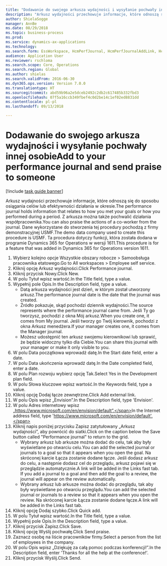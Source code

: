 ```yaml
--- 
title: "Dodawanie do swojego arkusza wydajności i wysyłanie pochwały innej osobie"
description: "Arkusz wydajności przechowuje informacje, które odnoszą się do sposobu osiągania celów lub efektywności działania w okresie."
author: ShielaSogge
manager: AnnBe
ms.date: 08/29/2018
ms.topic: business-process
ms.prod: 
ms.service: dynamics-ax-applications
ms.technology: 
ms.search.form: EssWorkspace, HcmPerfJournal, HcmPerfJournalAddLink, HcmPerfPraise, HcmWorkerLookUpByPerson, HcmPerfJournalAdd
audience: Application User
ms.reviewer: rschloma
ms.search.scope: Core, Operations
ms.search.region: Global
ms.author: shielas
ms.search.validFrom: 2016-06-30
ms.dyn365.ops.version: Version 7.0.0
ms.translationtype: HT
ms.sourcegitcommit: abd59b96a2e5dceb2492c2db2c617485b332fbd3
ms.openlocfilehash: 07f5a16ccb349fbef4c0d2be14c1ef02ed8831dd
ms.contentlocale: pl-pl
ms.lasthandoff: 09/13/2018

---
```

# <a name="add-to-your-performance-journal-and-send-praise-to-someone"></a><span data-ttu-id="85a27-103">Dodawanie do swojego arkusza wydajności i wysyłanie pochwały innej osobie</span><span class="sxs-lookup"><span data-stu-id="85a27-103">Add to your performance journal and send praise to someone</span></span>

[!include [task guide banner](../../includes/task-guide-banner.md)]

<span data-ttu-id="85a27-104">Arkusz wydajności przechowuje informacje, które odnoszą się do sposobu osiągania celów lub efektywności działania w okresie.</span><span class="sxs-lookup"><span data-stu-id="85a27-104">The performance journal holds information that relates to how you met your goals or how you performed during a period.</span></span> <span data-ttu-id="85a27-105">Z arkusza można także pochwalić działania współpracownika.</span><span class="sxs-lookup"><span data-stu-id="85a27-105">You can also praise the actions of a co-worker from the journal.</span></span> <span data-ttu-id="85a27-106">Dane wykorzystane do stworzenia tej procedury pochodzą z firmy demonstracyjnej USMF.</span><span class="sxs-lookup"><span data-stu-id="85a27-106">The demo data company used to create this procedure is USMF.</span></span> <span data-ttu-id="85a27-107">Ta procedura dotyczy funkcji, która została dodana w programie Dynamics 365 for Operations w wersji 1611.</span><span class="sxs-lookup"><span data-stu-id="85a27-107">This procedure is for a feature that was added in Dynamics 365 for Operations version 1611.</span></span>

1. <span data-ttu-id="85a27-108">Wybierz kolejno opcje Wszystkie obszary robocze > Samoobsługa pracownika etatowego.</span><span class="sxs-lookup"><span data-stu-id="85a27-108">Go to All workspaces > Employee self service.</span></span>
2. <span data-ttu-id="85a27-109">Kliknij opcję Arkusz wydajności.</span><span class="sxs-lookup"><span data-stu-id="85a27-109">Click Performance journal.</span></span>
3. <span data-ttu-id="85a27-110">Kliknij przycisk Nowy.</span><span class="sxs-lookup"><span data-stu-id="85a27-110">Click New.</span></span>
4. <span data-ttu-id="85a27-111">W polu Tytuł wpisz wartość.</span><span class="sxs-lookup"><span data-stu-id="85a27-111">In the Title field, type a value.</span></span>
5. <span data-ttu-id="85a27-112">Wypełnij pole Opis.</span><span class="sxs-lookup"><span data-stu-id="85a27-112">In the Description field, type a value.</span></span>
    * <span data-ttu-id="85a27-113">Datą arkusza wydajności jest dzień, w którym został utworzony arkusz.</span><span class="sxs-lookup"><span data-stu-id="85a27-113">The performance journal date is the date that the journal was created.</span></span>  
    * <span data-ttu-id="85a27-114">Źródło pokazuje, skąd pochodzi dziennik wydajności.</span><span class="sxs-lookup"><span data-stu-id="85a27-114">The source represents where the performance journal came from.</span></span> <span data-ttu-id="85a27-115">Jeśli Ty go tworzysz, pochodzi z okna Mój arkusz.</span><span class="sxs-lookup"><span data-stu-id="85a27-115">When you create one, it comes from My journal.</span></span> <span data-ttu-id="85a27-116">Jeśli tworzy go Twój kierownik, pochodzi z okna Arkusz menedżera.</span><span class="sxs-lookup"><span data-stu-id="85a27-116">If your manager creates one, it comes from the Manager journal.</span></span>  
    * <span data-ttu-id="85a27-117">Możesz udostępnić ten arkusz swojemu kierownikowi lub sprawić, że będzie widoczny tylko dla Ciebie.</span><span class="sxs-lookup"><span data-stu-id="85a27-117">You can share this journal with your manager or make it only visible to you.</span></span>  
6. <span data-ttu-id="85a27-118">W polu Data początkowa wprowadź datę.</span><span class="sxs-lookup"><span data-stu-id="85a27-118">In the Start date field, enter a date.</span></span>
7. <span data-ttu-id="85a27-119">W polu Data ukończenia wprowadź datę.</span><span class="sxs-lookup"><span data-stu-id="85a27-119">In the Date completed field, enter a date.</span></span>
8. <span data-ttu-id="85a27-120">W polu Plan rozwoju wybierz opcję Tak.</span><span class="sxs-lookup"><span data-stu-id="85a27-120">Select Yes in the Development plan field.</span></span>
9. <span data-ttu-id="85a27-121">W polu Słowa kluczowe wpisz wartość.</span><span class="sxs-lookup"><span data-stu-id="85a27-121">In the Keywords field, type a value.</span></span>
10. <span data-ttu-id="85a27-122">Kliknij opcję Dodaj łącze zewnętrzne.</span><span class="sxs-lookup"><span data-stu-id="85a27-122">Click Add external link.</span></span>
11. <span data-ttu-id="85a27-123">W polu Opis wpisz „Envision”.</span><span class="sxs-lookup"><span data-stu-id="85a27-123">In the Description field, type 'Envision'.</span></span>
12. <span data-ttu-id="85a27-124">W polu Adres internetowy wpisz „https://www.microsoft.com/en/envision/default”.</span><span class="sxs-lookup"><span data-stu-id="85a27-124">In the Internet address field, type 'https://www.microsoft.com/en/envision/default'.</span></span>
13. <span data-ttu-id="85a27-125">Kliknij napis poniżej przycisku Zapisz zatytułowany „Arkusz wydajności”, aby powrócić do siatki.</span><span class="sxs-lookup"><span data-stu-id="85a27-125">Click on the caption below the Save button called "Performance journal" to return to the grid.</span></span>
    * <span data-ttu-id="85a27-126">Wybrany arkusz lub arkusze można dodać do celu, tak aby były wyświetlane po otwarciu celu.</span><span class="sxs-lookup"><span data-stu-id="85a27-126">You can add the selected journal or journals to a goal so that it appears when you open the goal.</span></span> <span data-ttu-id="85a27-127">Na skróconej karcie Łącza zostanie dodane łącze. Jeśli dodasz arkusz do celu, a następnie dodasz cel do przeglądu, arkusz pojawi się w przeglądzie automatycznie.</span><span class="sxs-lookup"><span data-stu-id="85a27-127">A link will be added in the Links fast tab.    If you add a journal to a goal and then add the goal to a review, the journal will appear on the review automatically.</span></span>  
    * <span data-ttu-id="85a27-128">Wybrany arkusz lub arkusze można dodać do przeglądu, tak aby były wyświetlane po otwarciu przeglądu.</span><span class="sxs-lookup"><span data-stu-id="85a27-128">You can add the selected journal or journals to a review so that it appears when you open the review.</span></span>    <span data-ttu-id="85a27-129">Na skróconej karcie Łącza zostanie dodane łącze.</span><span class="sxs-lookup"><span data-stu-id="85a27-129">A link will be added in the Links fast tab.</span></span>  
14. <span data-ttu-id="85a27-130">Kliknij opcję Dodaj szybko.</span><span class="sxs-lookup"><span data-stu-id="85a27-130">Click Quick add.</span></span>
15. <span data-ttu-id="85a27-131">W polu Tytuł wpisz wartość.</span><span class="sxs-lookup"><span data-stu-id="85a27-131">In the Title field, type a value.</span></span>
16. <span data-ttu-id="85a27-132">Wypełnij pole Opis.</span><span class="sxs-lookup"><span data-stu-id="85a27-132">In the Description field, type a value.</span></span>
17. <span data-ttu-id="85a27-133">Kliknij przycisk Zapisz.</span><span class="sxs-lookup"><span data-stu-id="85a27-133">Click Save.</span></span>
18. <span data-ttu-id="85a27-134">Kliknij opcję Wyślij pochwałę.</span><span class="sxs-lookup"><span data-stu-id="85a27-134">Click Send praise.</span></span>
19. <span data-ttu-id="85a27-135">Zaznacz osobę na liście pracowników firmy.</span><span class="sxs-lookup"><span data-stu-id="85a27-135">Select a person from the list of employees in the company.</span></span>
20. <span data-ttu-id="85a27-136">W polu Opis wpisz „Dziękuję za całą pomoc podczas konferencji!”.</span><span class="sxs-lookup"><span data-stu-id="85a27-136">In the Description field, enter 'Thanks for all the help at the conference!'.</span></span>
21. <span data-ttu-id="85a27-137">Kliknij przycisk Wyślij.</span><span class="sxs-lookup"><span data-stu-id="85a27-137">Click Send.</span></span>


